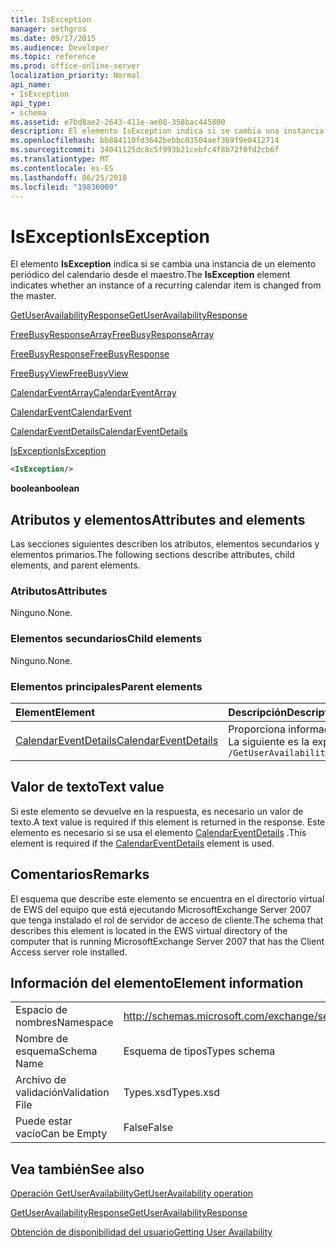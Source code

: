 ```yaml
---
title: IsException
manager: sethgros
ms.date: 09/17/2015
ms.audience: Developer
ms.topic: reference
ms.prod: office-online-server
localization_priority: Normal
api_name:
- IsException
api_type:
- schema
ms.assetid: e7bd8ae2-2643-411e-ae08-358bac445800
description: El elemento IsException indica si se cambia una instancia de un elemento periódico del calendario desde el maestro.
ms.openlocfilehash: bb884110fd3642bebbc03504aef369f9e0412714
ms.sourcegitcommit: 34041125dc8c5f993b21cebfc4f8b72f0fd2cb6f
ms.translationtype: MT
ms.contentlocale: es-ES
ms.lasthandoff: 06/25/2018
ms.locfileid: "19836009"
---
```

# <a name="isexception"></a><span data-ttu-id="42131-103">IsException</span><span class="sxs-lookup"><span data-stu-id="42131-103">IsException</span></span>

<span data-ttu-id="42131-104">El elemento **IsException** indica si se cambia una instancia de un elemento periódico del calendario desde el maestro.</span><span class="sxs-lookup"><span data-stu-id="42131-104">The **IsException** element indicates whether an instance of a recurring calendar item is changed from the master.</span></span> 
  
[<span data-ttu-id="42131-105">GetUserAvailabilityResponse</span><span class="sxs-lookup"><span data-stu-id="42131-105">GetUserAvailabilityResponse</span></span>](getuseravailabilityresponse.md)
  
[<span data-ttu-id="42131-106">FreeBusyResponseArray</span><span class="sxs-lookup"><span data-stu-id="42131-106">FreeBusyResponseArray</span></span>](freebusyresponsearray.md)
  
[<span data-ttu-id="42131-107">FreeBusyResponse</span><span class="sxs-lookup"><span data-stu-id="42131-107">FreeBusyResponse</span></span>](freebusyresponse.md)
  
[<span data-ttu-id="42131-108">FreeBusyView</span><span class="sxs-lookup"><span data-stu-id="42131-108">FreeBusyView</span></span>](freebusyview.md)
  
[<span data-ttu-id="42131-109">CalendarEventArray</span><span class="sxs-lookup"><span data-stu-id="42131-109">CalendarEventArray</span></span>](calendareventarray.md)
  
[<span data-ttu-id="42131-110">CalendarEvent</span><span class="sxs-lookup"><span data-stu-id="42131-110">CalendarEvent</span></span>](calendarevent.md)
  
[<span data-ttu-id="42131-111">CalendarEventDetails</span><span class="sxs-lookup"><span data-stu-id="42131-111">CalendarEventDetails</span></span>](calendareventdetails.md)
  
[<span data-ttu-id="42131-112">IsException</span><span class="sxs-lookup"><span data-stu-id="42131-112">IsException</span></span>](isexception.md)
  
```xml
<IsException/>
```

 <span data-ttu-id="42131-113">**boolean**</span><span class="sxs-lookup"><span data-stu-id="42131-113">**boolean**</span></span>
## <a name="attributes-and-elements"></a><span data-ttu-id="42131-114">Atributos y elementos</span><span class="sxs-lookup"><span data-stu-id="42131-114">Attributes and elements</span></span>

<span data-ttu-id="42131-115">Las secciones siguientes describen los atributos, elementos secundarios y elementos primarios.</span><span class="sxs-lookup"><span data-stu-id="42131-115">The following sections describe attributes, child elements, and parent elements.</span></span>
  
### <a name="attributes"></a><span data-ttu-id="42131-116">Atributos</span><span class="sxs-lookup"><span data-stu-id="42131-116">Attributes</span></span>

<span data-ttu-id="42131-117">Ninguno.</span><span class="sxs-lookup"><span data-stu-id="42131-117">None.</span></span>
  
### <a name="child-elements"></a><span data-ttu-id="42131-118">Elementos secundarios</span><span class="sxs-lookup"><span data-stu-id="42131-118">Child elements</span></span>

<span data-ttu-id="42131-119">Ninguno.</span><span class="sxs-lookup"><span data-stu-id="42131-119">None.</span></span>
  
### <a name="parent-elements"></a><span data-ttu-id="42131-120">Elementos principales</span><span class="sxs-lookup"><span data-stu-id="42131-120">Parent elements</span></span>

|<span data-ttu-id="42131-121">**Element**</span><span class="sxs-lookup"><span data-stu-id="42131-121">**Element**</span></span>|<span data-ttu-id="42131-122">**Descripción**</span><span class="sxs-lookup"><span data-stu-id="42131-122">**Description**</span></span>|
|:-----|:-----|
|[<span data-ttu-id="42131-123">CalendarEventDetails</span><span class="sxs-lookup"><span data-stu-id="42131-123">CalendarEventDetails</span></span>](calendareventdetails.md) <br/> |<span data-ttu-id="42131-124">Proporciona información adicional acerca de un evento de calendario.</span><span class="sxs-lookup"><span data-stu-id="42131-124">Provides additional information about a calendar event.</span></span>  <br/> <span data-ttu-id="42131-125">La siguiente es la expresión de XPath 2.0 para este elemento:</span><span class="sxs-lookup"><span data-stu-id="42131-125">The following is the XPath 2.0 expression to this element:</span></span>  <br/>  `/GetUserAvailabilityResponse/FreeBusyResponseArray/FreeBusyResponse/FreeBusyView/CalendarEventArray/CalendarEvent[i]/CalendarEventDetails` <br/> |
   
## <a name="text-value"></a><span data-ttu-id="42131-126">Valor de texto</span><span class="sxs-lookup"><span data-stu-id="42131-126">Text value</span></span>

<span data-ttu-id="42131-127">Si este elemento se devuelve en la respuesta, es necesario un valor de texto.</span><span class="sxs-lookup"><span data-stu-id="42131-127">A text value is required if this element is returned in the response.</span></span> <span data-ttu-id="42131-128">Este elemento es necesario si se usa el elemento [CalendarEventDetails](calendareventdetails.md) .</span><span class="sxs-lookup"><span data-stu-id="42131-128">This element is required if the [CalendarEventDetails](calendareventdetails.md) element is used.</span></span> 
  
## <a name="remarks"></a><span data-ttu-id="42131-129">Comentarios</span><span class="sxs-lookup"><span data-stu-id="42131-129">Remarks</span></span>

<span data-ttu-id="42131-130">El esquema que describe este elemento se encuentra en el directorio virtual de EWS del equipo que está ejecutando MicrosoftExchange Server 2007 que tenga instalado el rol de servidor de acceso de cliente.</span><span class="sxs-lookup"><span data-stu-id="42131-130">The schema that describes this element is located in the EWS virtual directory of the computer that is running MicrosoftExchange Server 2007 that has the Client Access server role installed.</span></span>
  
## <a name="element-information"></a><span data-ttu-id="42131-131">Información del elemento</span><span class="sxs-lookup"><span data-stu-id="42131-131">Element information</span></span>

|||
|:-----|:-----|
|<span data-ttu-id="42131-132">Espacio de nombres</span><span class="sxs-lookup"><span data-stu-id="42131-132">Namespace</span></span>  <br/> |http://schemas.microsoft.com/exchange/services/2006/types  <br/> |
|<span data-ttu-id="42131-133">Nombre de esquema</span><span class="sxs-lookup"><span data-stu-id="42131-133">Schema Name</span></span>  <br/> |<span data-ttu-id="42131-134">Esquema de tipos</span><span class="sxs-lookup"><span data-stu-id="42131-134">Types schema</span></span>  <br/> |
|<span data-ttu-id="42131-135">Archivo de validación</span><span class="sxs-lookup"><span data-stu-id="42131-135">Validation File</span></span>  <br/> |<span data-ttu-id="42131-136">Types.xsd</span><span class="sxs-lookup"><span data-stu-id="42131-136">Types.xsd</span></span>  <br/> |
|<span data-ttu-id="42131-137">Puede estar vacío</span><span class="sxs-lookup"><span data-stu-id="42131-137">Can be Empty</span></span>  <br/> |<span data-ttu-id="42131-138">False</span><span class="sxs-lookup"><span data-stu-id="42131-138">False</span></span>  <br/> |
   
## <a name="see-also"></a><span data-ttu-id="42131-139">Vea también</span><span class="sxs-lookup"><span data-stu-id="42131-139">See also</span></span>



[<span data-ttu-id="42131-140">Operación GetUserAvailability</span><span class="sxs-lookup"><span data-stu-id="42131-140">GetUserAvailability operation</span></span>](getuseravailability-operation.md)
  
[<span data-ttu-id="42131-141">GetUserAvailabilityResponse</span><span class="sxs-lookup"><span data-stu-id="42131-141">GetUserAvailabilityResponse</span></span>](getuseravailabilityresponse.md)


[<span data-ttu-id="42131-142">Obtención de disponibilidad del usuario</span><span class="sxs-lookup"><span data-stu-id="42131-142">Getting User Availability</span></span>](http://msdn.microsoft.com/library/d4133fcb-9b0f-4e6b-aadf-a389da83516a%28Office.15%29.aspx)

